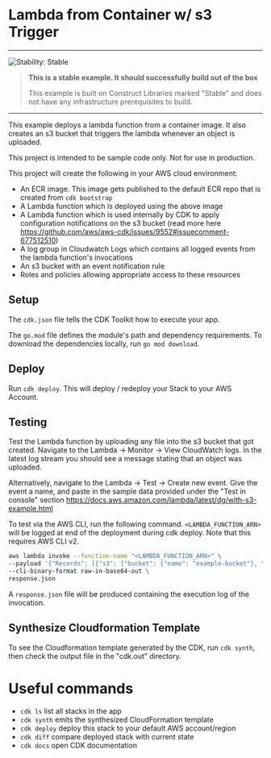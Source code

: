 # Lambda from Container w/ s3 Trigger

<!--BEGIN STABILITY BANNER-->
---

![Stability: Stable](https://img.shields.io/badge/stability-Stable-success.svg?style=for-the-badge)

> **This is a stable example. It should successfully build out of the box**
>
> This example is built on Construct Libraries marked "Stable" and does not have any infrastructure prerequisites to build.
---
<!--END STABILITY BANNER-->

This example deploys a lambda function from a container image. It also creates an s3 bucket that triggers the lambda whenever an object is uploaded.

This project is intended to be sample code only. Not for use in production.

This project will create the following in your AWS cloud environment:
- An ECR image. This image gets published to the default ECR repo that is created from `cdk bootstrap`
- A Lambda function which is deployed using the above image
- A Lambda function which is used internally by CDK to apply configuration notifications on the s3 bucket (read more here https://github.com/aws/aws-cdk/issues/9552#issuecomment-677512510)
- A log group in Cloudwatch Logs which contains all logged events from the lambda function's invocations
- An s3 bucket with an event notification rule
- Roles and policies allowing appropriate access to these resources

## Setup

The `cdk.json` file tells the CDK Toolkit how to execute your app.

The `go.mod` file defines the module's path and dependency requirements. To download the dependencies locally, run `go mod download`.

## Deploy

Run `cdk deploy`. This will deploy / redeploy your Stack to your AWS Account.

## Testing

Test the Lambda function by uploading any file into the s3 bucket that got created. Navigate to the Lambda → Monitor → View CloudWatch logs. In the latest log stream you should see a message stating that an object was uploaded.

Alternatively, navigate to the Lambda → Test → Create new event. Give the event a name, and paste in the sample data provided under the "Test in console" section https://docs.aws.amazon.com/lambda/latest/dg/with-s3-example.html

To test via the AWS CLI, run the following command. `<LAMBDA_FUNCTION_ARN>` will be logged at end of the deployment during cdk deploy. Note that this requires AWS CLI v2.

```bash
aws lambda invoke --function-name "<LAMBDA_FUNCTION_ARN>" \
--payload '{"Records": [{"s3": {"bucket": {"name": "example-bucket"}, "object": {"key": "hello.txt"}}}]}' \
--cli-binary-format raw-in-base64-out \
response.json
```

A `response.json` file will be produced containing the execution log of the invocation.


## Synthesize Cloudformation Template

To see the Cloudformation template generated by the CDK, run `cdk synth`, then check the output file in the "cdk.out" directory.

# Useful commands

- `cdk ls`          list all stacks in the app
- `cdk synth`       emits the synthesized CloudFormation template
- `cdk deploy`      deploy this stack to your default AWS account/region
- `cdk diff`        compare deployed stack with current state
- `cdk docs`        open CDK documentation
